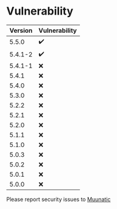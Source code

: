 # Vulnerability

|Version|Vulnerability|
|-|-|
|5.5.0|:heavy_check_mark:|
|5.4.1-2|:heavy_check_mark:|
|5.4.1-1|:x:|
|5.4.1|:x:|
|5.4.0|:x:|
|5.3.0|:x:|
|5.2.2|:x:|
|5.2.1|:x:|
|5.2.0|:x:|
|5.1.1|:x:|
|5.1.0|:x:|
|5.0.3|:x:|
|5.0.2|:x:|
|5.0.1|:x:|
|5.0.0|:x:|

Please report security issues to [Muunatic](mailto:muunatic@esrynt.org)
